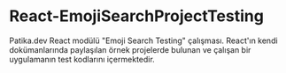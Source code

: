 # React-EmojiSearchProjectTesting
Patika.dev React modülü "Emoji Search Testing" çalışması. React'ın kendi dokümanlarında paylaşılan örnek projelerde bulunan ve çalışan bir uygulamanın test kodlarını içermektedir. 
